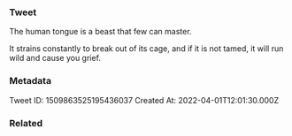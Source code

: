 ### Tweet
The human tongue is a beast that few can master.

It strains constantly to break out of its cage, and if it is not tamed, it will run wild and cause you grief.

### Metadata
Tweet ID: 1509863525195436037
Created At: 2022-04-01T12:01:30.000Z

### Related

